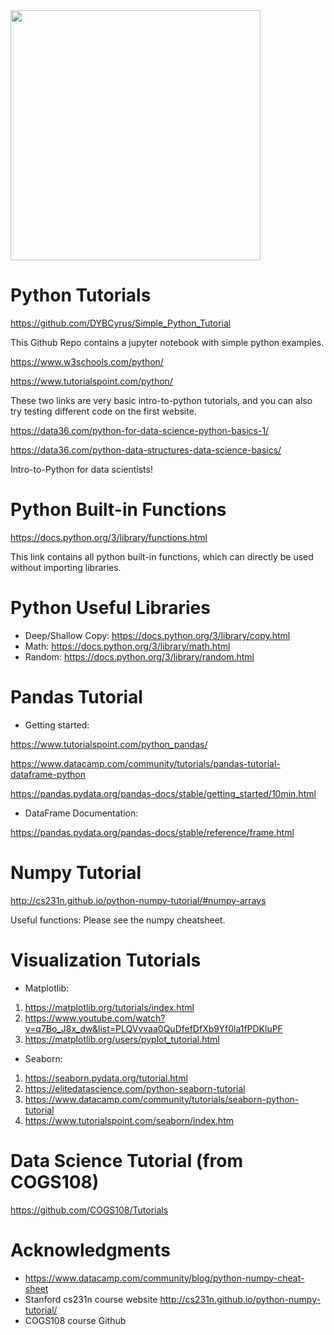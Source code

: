 <img src="https://github.com/data-science-student-society/datathon2019/blob/master/images/datathon.png" width="400" />

# Python Tutorials

https://github.com/DYBCyrus/Simple_Python_Tutorial

This Github Repo contains a jupyter notebook with simple python examples.

https://www.w3schools.com/python/

https://www.tutorialspoint.com/python/

These two links are very basic intro-to-python tutorials, and you can also try testing different code on the first website.

https://data36.com/python-for-data-science-python-basics-1/

https://data36.com/python-data-structures-data-science-basics/

Intro-to-Python for data scientists!

# Python Built-in Functions

https://docs.python.org/3/library/functions.html

This link contains all python built-in functions, which can directly be used without importing libraries.

# Python Useful Libraries

* Deep/Shallow Copy: https://docs.python.org/3/library/copy.html
* Math: https://docs.python.org/3/library/math.html
* Random: https://docs.python.org/3/library/random.html

# Pandas Tutorial

* Getting started:

https://www.tutorialspoint.com/python_pandas/

https://www.datacamp.com/community/tutorials/pandas-tutorial-dataframe-python

https://pandas.pydata.org/pandas-docs/stable/getting_started/10min.html

* DataFrame Documentation: 

https://pandas.pydata.org/pandas-docs/stable/reference/frame.html

# Numpy Tutorial

http://cs231n.github.io/python-numpy-tutorial/#numpy-arrays

Useful functions: Please see the numpy cheatsheet.

# Visualization Tutorials

* Matplotlib: 
1. https://matplotlib.org/tutorials/index.html
2. https://www.youtube.com/watch?v=q7Bo_J8x_dw&list=PLQVvvaa0QuDfefDfXb9Yf0la1fPDKluPF
3. https://matplotlib.org/users/pyplot_tutorial.html

* Seaborn: 
1. https://seaborn.pydata.org/tutorial.html
2. https://elitedatascience.com/python-seaborn-tutorial
3. https://www.datacamp.com/community/tutorials/seaborn-python-tutorial
4. https://www.tutorialspoint.com/seaborn/index.htm

# Data Science Tutorial (from COGS108)
https://github.com/COGS108/Tutorials

# Acknowledgments

* https://www.datacamp.com/community/blog/python-numpy-cheat-sheet
* Stanford cs231n course website http://cs231n.github.io/python-numpy-tutorial/
* COGS108 course Github
